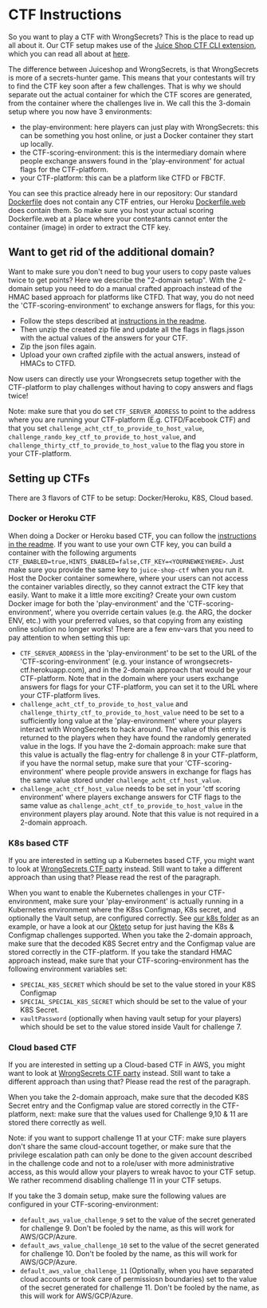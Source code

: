 # CTF Instructions

So you want to play a CTF with WrongSecrets? This is the place to read up all about it.
Our CTF setup makes use of the [Juice Shop CTF CLI extension](https://github.com/juice-shop/juice-shop-ctf), which you can read all about at [here](https://pwning.owasp-juice.shop/companion-guide/snapshot/part1/ctf.html).

The difference between Juiceshop and WrongSecrets, is that WrongSecrets is more of a secrets-hunter game.
This means that your contestants will try to find the CTF key soon after a few challenges.
That is why we should separate out the actual container for which the CTF scores are generated, from the container where the challenges live in. We call this the 3-domain setup where you now have 3 environments:

- the play-environment: here players can just play with WrongSecrets: this can be something you host online, or just a Docker container they start up locally.
- the CTF-scoring-environment: this is the intermediary domain where people exchange answers found in the 'play-environment' for actual flags for the CTF-platform.
- your CTF-platform: this can be a platform like CTFD or FBCTF.

You can see this practice already here in our repository: Our standard [Dockerfile](/Dockerfile) does not contain any CTF entries, our Heroku [Dockerfile.web](/Dockerfile.web) does contain them.
So make sure you host your actual scoring Dockerfile.web at a place where your contestants cannot enter the container (image) in order to extract the CTF key.

## Want to get rid of the additional domain?

Want to make sure you don't need to bug your users to copy paste values twice to get points? Here we describe the "2-domain setup". With the 2-domain setup you need to do a manual crafted approach instead of the HMAC based approach for platforms like CTFD. That way, you do not need the 'CTF-scoring-environment' to exchange answers for flags, for this you:
- Follow the steps described at [instructions in the readme](https://github.com/OWASP/wrongsecrets#ctfd-support).
- Then unzip the created zip file and update all the flags in flags.jsson with the actual values of the answers for your CTF.
- Zip the json files again.
- Upload your own crafted zipfile with the actual answers, instead of HMACs to CTFD.

Now users can directly use your Wrongsecrets setup together with the CTF-platform to play challenges without having to copy answers and flags twice!

Note: make sure that you do set `CTF_SERVER_ADDRESS` to point to the address where you are running your CTF-platform (E.g. CTFD/Facebook CTF) and that you set `challenge_acht_ctf_to_provide_to_host_value`, `challenge_rando_key_ctf_to_provide_to_host_value`, and `challenge_thirty_ctf_to_provide_to_host_value` to the flag you store in your CTF-platform.

## Setting up CTFs

There are 3 flavors of CTF to be setup: Docker/Heroku, K8S, Cloud based.

### Docker or Heroku CTF

When doing a Docker or Heroku based CTF, you can follow the [instructions in the readme](https://github.com/OWASP/wrongsecrets#ctfd-support).
If you want to use your own CTF key, you can build a container with the following arguments `CTF_ENABLED=true,HINTS_ENABLED=false,CTF_KEY=<YOURNEWKEYHERE>`. Just make sure you provide the same key
to `juice-shop-ctf` when you run it.
Host the Docker container somewhere, where your users can not access the container variables directly, so they cannot extract the CTF key that easily.
Want to make it a little more exciting? Create your own custom Docker image for both the 'play-environment' and the 'CTF-scoring-environment', where you override certain values (e.g. the ARG, the docker ENV, etc.) with your preferred values, so that copying from any existing online solution no longer works!
There are a few env-vars that you need to pay attention to when setting this up:
- `CTF_SERVER_ADDRESS` in the 'play-environment' to be set to the URL of the 'CTF-scoring-environment' (e.g. your instance of wrongsecrets-ctf.herokuapp.com), and in the 2-domain approach that would be your CTF-platform. Note that in the domain where your users exchange answers for flags for your CTF-platform, you can set it to the URL where your CTF-platform lives.
- `challenge_acht_ctf_to_provide_to_host_value` and `challenge_thirty_ctf_to_provide_to_host_value` need to be set to a sufficiently long value at the 'play-environment' where your players interact with WrongSecrets to hack around. The value of this entry is returned to the players when they have found the randomly generated value in the logs. If you have the 2-domain approach: make sure that this value is actually the flag-entry for challenge 8 in your CTF-platform, if you have the normal setup, make sure that your 'CTF-scoring-environment' where people provide answers in exchange for flags has the same value stored under `challenge_acht_ctf_host_value`.
- `challenge_acht_ctf_host_value` needs to be set in your 'ctf scoring environment' where players exchange answers for CTF flags to the same value as `challenge_acht_ctf_to_provide_to_host_value` in the environment players play around. Note that this value is not required in a 2-domain approach.

### K8s based CTF

If you are interested in setting up a Kubernetes based CTF, you might want to look at [WrongSecrets CTF party](https://github.com/OWASP/wrongsecrets-ctf-party) instead. Still want to take a different approach than using that? Please read the rest of the paragraph.

When you want to enable the Kubernetes challenges in your CTF-environment, make sure your 'play-environment' is actually running in a Kubernetes environment where the K8ss Configmap, K8s secret, and optionally the Vault setup, are configured correctly. See [our k8s folder](/k8s/) as an example, or have a look at our [Okteto](/okteto/) setup for just having the K8s & Configmap challenges supported.
When you take the 2-domain approach, make sure that the decoded K8S Secret entry and the Configmap value are stored correctly in the CTF-platform. If you take the standard HMAC approach instead, make sure that your CTF-scoring-environment has the following environment variables set:

- `SPECIAL_K8S_SECRET` which should be set to the value stored in your K8S Configmap
- `SPECIAL_SPECIAL_K8S_SECRET` which should be set to the value of your K8S Secret.
- `vaultPassword`  (optionally when having vault setup for your players) which should be set to the value stored inside Vault for challenge 7.

### Cloud based CTF

If you are interested in setting up a Cloud-based CTF in AWS, you might want to look at [WrongSecrets CTF party](https://github.com/OWASP/wrongsecrets-ctf-party) instead. Still want to take a different approach than using that? Please read the rest of the paragraph.

When you take the 2-domain approach, make sure that the decoded K8S Secret entry and the Configmap value are stored correctly in the CTF-platform, next: make sure that the values used for Challenge 9,10 & 11 are stored there correctly as well.

Note: if you want to support challenge 11 at your CTF: make sure players don't share the same cloud-account together, or make sure that the privilege escalation path can only be done to the given account described in the challenge code and not to a role/user with more administrative access, as this would allow your players to wreak havoc to your CTF setup. We rather recommend disabling challenge 11 in your CTF setups.

If you take the 3 domain setup, make sure the following values are configured in your CTF-scoring-environment:

- `default_aws_value_challenge_9` set to the value of the secret generated for challenge 9. Don't be fooled by the name, as this will work for AWS/GCP/Azure.
- `default_aws_value_challenge_10` set to the value of the secret generated for challenge 10. Don't be fooled by the name, as this will work for AWS/GCP/Azure.
- `default_aws_value_challenge_11` (Optionally, when you have separated cloud accounts or took care of permissiosn boundaries) set to the value of the secret generated for challenge 11. Don't be fooled by the name, as this will work for AWS/GCP/Azure.
